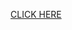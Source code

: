 [CLICK HERE](https://jingming517.github.io/HTML-CSS-and-Javascript-for-Web-Developers/module4-solution/index.html)
